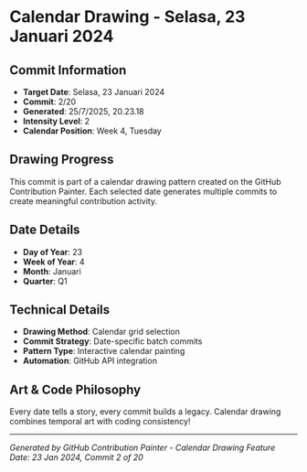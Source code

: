 # Calendar Drawing - Selasa, 23 Januari 2024

## Commit Information
- **Target Date**: Selasa, 23 Januari 2024
- **Commit**: 2/20
- **Generated**: 25/7/2025, 20.23.18
- **Intensity Level**: 2
- **Calendar Position**: Week 4, Tuesday

## Drawing Progress
This commit is part of a calendar drawing pattern created on the GitHub Contribution Painter.
Each selected date generates multiple commits to create meaningful contribution activity.

## Date Details
- **Day of Year**: 23
- **Week of Year**: 4
- **Month**: Januari
- **Quarter**: Q1

## Technical Details
- **Drawing Method**: Calendar grid selection
- **Commit Strategy**: Date-specific batch commits
- **Pattern Type**: Interactive calendar painting
- **Automation**: GitHub API integration

## Art & Code Philosophy
Every date tells a story, every commit builds a legacy. 
Calendar drawing combines temporal art with coding consistency!

---
*Generated by GitHub Contribution Painter - Calendar Drawing Feature*
*Date: 23 Jan 2024, Commit 2 of 20*